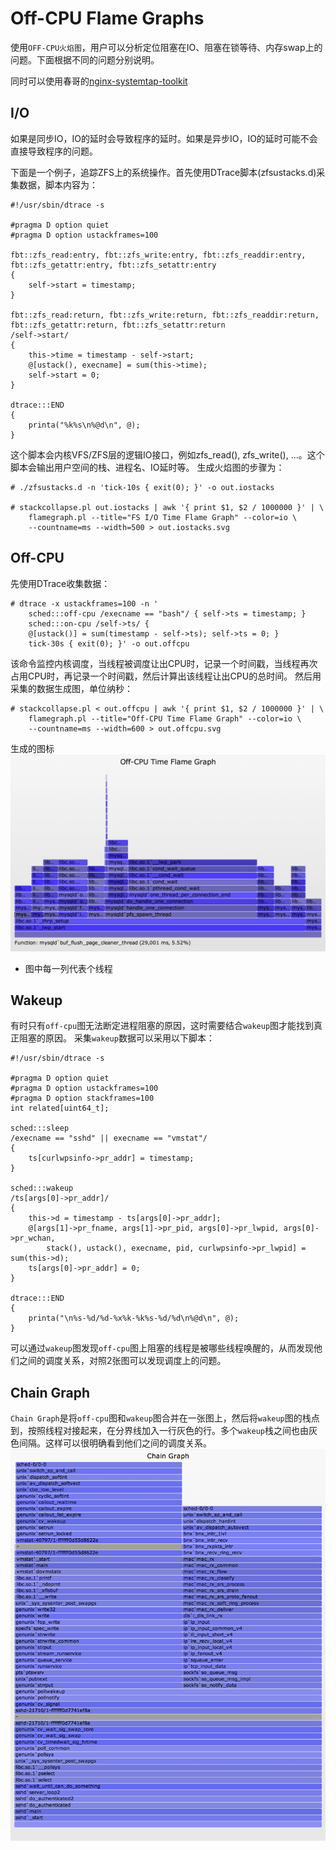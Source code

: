 # Off-CPU Flame Graphs
使用`OFF-CPU火焰图`，用户可以分析定位阻塞在IO、阻塞在锁等待、内存swap上的问题。下面根据不同的问题分别说明。

同时可以使用春哥的[nginx-systemtap-toolkit](https://github.com/openresty/nginx-systemtap-toolkit#sample-bt-off-cpu)

## I/O
如果是同步IO，IO的延时会导致程序的延时。如果是异步IO，IO的延时可能不会直接导致程序的问题。

下面是一个例子，追踪ZFS上的系统操作。首先使用DTrace脚本(zfsustacks.d)采集数据，脚本内容为：
```
#!/usr/sbin/dtrace -s

#pragma D option quiet
#pragma D option ustackframes=100

fbt::zfs_read:entry, fbt::zfs_write:entry, fbt::zfs_readdir:entry,
fbt::zfs_getattr:entry, fbt::zfs_setattr:entry
{
	self->start = timestamp;
}

fbt::zfs_read:return, fbt::zfs_write:return, fbt::zfs_readdir:return,
fbt::zfs_getattr:return, fbt::zfs_setattr:return
/self->start/
{
	this->time = timestamp - self->start;
	@[ustack(), execname] = sum(this->time);
	self->start = 0;
}

dtrace:::END
{
	printa("%k%s\n%@d\n", @);
}
```
这个脚本会内核VFS/ZFS层的逻辑IO接口，例如zfs_read(), zfs_write(), ...。这个脚本会输出用户空间的栈、进程名、IO延时等。
生成火焰图的步骤为：
```
# ./zfsustacks.d -n 'tick-10s { exit(0); }' -o out.iostacks

# stackcollapse.pl out.iostacks | awk '{ print $1, $2 / 1000000 }' | \
    flamegraph.pl --title="FS I/O Time Flame Graph" --color=io \
    --countname=ms --width=500 > out.iostacks.svg
```

## Off-CPU
先使用DTrace收集数据：
```
# dtrace -x ustackframes=100 -n '
    sched:::off-cpu /execname == "bash"/ { self->ts = timestamp; }
    sched:::on-cpu /self->ts/ {
    @[ustack()] = sum(timestamp - self->ts); self->ts = 0; }
    tick-30s { exit(0); }' -o out.offcpu
```
该命令监控内核调度，当线程被调度让出CPU时，记录一个时间戳，当线程再次占用CPU时，再记录一个时间戳，然后计算出该线程让出CPU的总时间。
然后用采集的数据生成图，单位纳秒：
```
# stackcollapse.pl < out.offcpu | awk '{ print $1, $2 / 1000000 }' | \
    flamegraph.pl --title="Off-CPU Time Flame Graph" --color=io \
    --countname=ms --width=600 > out.offcpu.svg
```
生成的图标
![mysql off tiem](pic/off-mysqld-idle.png)

- 图中每一列代表个线程

## Wakeup
有时只有`off-cpu`图无法断定进程阻塞的原因，这时需要结合`wakeup`图才能找到真正阻塞的原因。
采集`wakeup`数据可以采用以下脚本：
```
#!/usr/sbin/dtrace -s

#pragma D option quiet
#pragma D option ustackframes=100
#pragma D option stackframes=100
int related[uint64_t];

sched:::sleep
/execname == "sshd" || execname == "vmstat"/
{
	ts[curlwpsinfo->pr_addr] = timestamp;
}

sched:::wakeup
/ts[args[0]->pr_addr]/
{
	this->d = timestamp - ts[args[0]->pr_addr];
	@[args[1]->pr_fname, args[1]->pr_pid, args[0]->pr_lwpid, args[0]->pr_wchan,
	    stack(), ustack(), execname, pid, curlwpsinfo->pr_lwpid] = sum(this->d);
	ts[args[0]->pr_addr] = 0;
}

dtrace:::END
{
	printa("\n%s-%d/%d-%x%k-%k%s-%d/%d\n%@d\n", @);
}
```
可以通过`wakeup`图发现`off-cpu`图上阻塞的线程是被哪些线程唤醒的，从而发现他们之间的调度关系，对照2张图可以发现调度上的问题。

## Chain Graph
`Chain Graph`是将`off-cpu`图和`wakeup`图合并在一张图上，然后将`wakeup`图的栈点到，按照线程对接起来，在分界线加入一行灰色的行。多个`wakeup`栈之间也由灰色间隔。这样可以很明确看到他们之间的调度关系。
![pic/chain-sshd.png](pic/chain-sshd.png)
